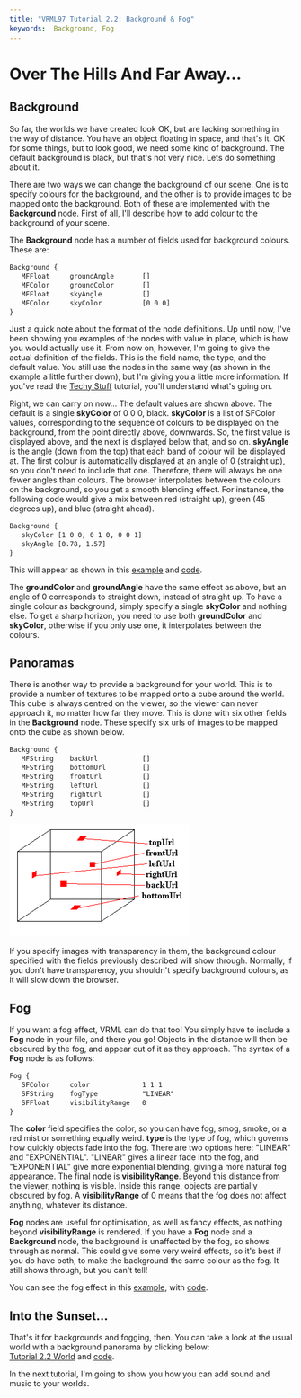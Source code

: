 ```yaml
---
title: "VRML97 Tutorial 2.2: Background & Fog"
keywords:  Background, Fog
---
```


# Over The Hills And Far Away...

## Background

So far, the worlds we have created look OK, but are lacking something in the way of distance. You have an object floating in space,
and that's it. OK for some things, but to look good, we need some kind of background. The default background is black, but that's 
not very nice. Lets do something about it.


There are two ways we can change the background of our scene. One is to specify colours for the background, and the other is to 
provide images to be mapped onto the background. Both of these are implemented with the **Background** node. First of all, 
I'll describe how to add colour to the background of your scene.


The **Background** node has a number of fields used for background
colours. These are:

```
Background {
   MFFloat     groundAngle       []
   MFColor     groundColor       []
   MFFloat     skyAngle          []
   MFColor     skyColor          [0 0 0]
}
```

Just a quick note about the format of the node definitions. Up until now,
I've been showing you examples of the nodes with value in place, which is
how you would actually use it. From now on, however, I'm going to give the
actual definition of the fields. This is the field name, the type, and the
default value. You still use the nodes in the same way (as shown in the
example a little further down), but I'm giving you a little more
information. If you've read the <A HREF="tut17.html">Techy Stuff</A>
tutorial, you'll understand what's going on.


Right, we can carry on now... The default values are shown above. The
default is a single **skyColor** of 0 0 0, black. **skyColor** is a
list of SFColor values, corresponding to the sequence of colours to be
displayed on the background, from the point directly above, downwards. So, the first
value is displayed above, and the next is displayed below that, and so on. **skyAngle** is the angle (down from the top) that each band of colour will
be displayed at. The first colour is automatically displayed at an angle of 0 (straight up), so you don't need to include that one. Therefore, there
will always be one fewer angles than colours. The browser interpolates between the colours on the background, so you get a 
smooth blending effect. For instance, the following code would give a mix between red (straight up), green (45 degrees up), and blue (straight ahead).

```
Background {
   skyColor [1 0 0, 0 1 0, 0 0 1]
   skyAngle [0.78, 1.57]
}
```

This will appear as shown in this <A HREF="../worlds/tut22a.wrl" TARGET="_new">example</A> and <A HREF="../source/tut22a.html">code</A>.


The **groundColor** and **groundAngle** have the same effect as above, but an angle of 0 corresponds to straight down, instead of straight up.
To have a single colour as background, simply specify a single **skyColor** and nothing else.
To get a sharp horizon, you need to use both **groundColor** and **skyColor**, otherwise if you
only use one, it interpolates between the colours.

## Panoramas

There is another way to provide a background for your world. This is to provide a number of textures to be mapped
onto a cube around the world. This cube is always centred on the viewer, so the viewer can never approach it, no matter how
far they move. This is done with six other fields in the **Background** node. These specify six urls of images
to be mapped onto the cube as shown below.

```
Background {
   MFString    backUrl           []
   MFString    bottomUrl         []
   MFString    frontUrl          []
   MFString    leftUrl           []
   MFString    rightUrl          []
   MFString    topUrl            []
}
```
<IMG SRC="../pics/panorama.gif" WIDTH=320 HEIGHT=200 ALT="Panorama">

If you specify images with transparency in them, the background colour specified with the fields previously
described will show through. Normally, if you don't have transparency, you shouldn't specify background
colours, as it will slow down the browser.

## Fog

If you want a fog effect, VRML can do that too! You simply have to include a **Fog** node in your file, and there you go!
Objects in the distance will then be obscured by the fog, and appear out of it as they approach. The syntax of a **Fog** node is as follows:

```
Fog {
   SFColor     color             1 1 1
   SFString    fogType           "LINEAR"
   SFFloat     visibilityRange   0
}
```

The **color** field specifies the color, so you can have fog, smog, smoke, or a red mist or something equally weird.
**type** is the type of fog, which governs how quickly objects fade into the fog. There are two options here: "LINEAR" and "EXPONENTIAL".
"LINEAR" gives a linear fade into the fog, and "EXPONENTIAL" give more exponential blending, giving a more natural fog
appearance. The final node is **visibilityRange**. Beyond this distance from the viewer, nothing is visible. Inside this range,
objects are partially obscured by fog. A **visibilityRange** of 0 means that the fog does not affect anything, whatever its distance.


**Fog** nodes are useful for optimisation, as well as fancy effects, as nothing beyond **visibilityRange** is rendered. If you have a **Fog**
node and a **Background** node, the background is unaffected by the fog, so shows through as normal. This could give some very
weird effects, so it's best if you do have both, to make the background the same colour as the fog. It still shows through, but you can't tell!


You can see the fog effect in this <A HREF="../worlds/tut22b.wrl" TARGET="_new">example</A>, with <A HREF="../source/tut22b.html">code</A>.

## Into the Sunset...

That's it for backgrounds and fogging, then. You can take a look at the usual world with a background panorama by clicking below:<BR>
<A HREF="../worlds/tut22.wrl" TARGET="_new">Tutorial 2.2 World</A> and <A HREF="../source/tut22.html">code</A>.


In the next tutorial, I'm going to show you how you can add sound and music to your worlds.
